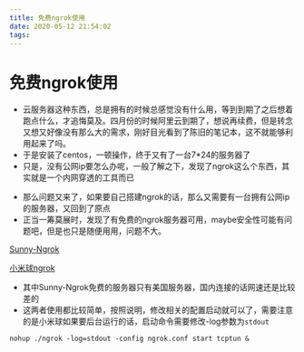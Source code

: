 ```yaml
---
title: 免费ngrok使用
date: 2020-05-12 21:54:02
tags:
---
```


# 免费ngrok使用

* 云服务器这种东西，总是拥有的时候总感觉没有什么用，等到到期了之后想着跑点什么，才追悔莫及。四月份的时候阿里云到期了，想说再续费，但是转念又想又好像没有那么大的需求，刚好目光看到了陈旧的笔记本，这不就能够利用起来了吗。
* 于是安装了centos，一顿操作，终于又有了一台7*24的服务器了
* 只是，没有公网ip要怎么办呢，一般了解之下，发现了ngrok这么个东西，其实就是一个内网穿透的工具而已

<!--more-->

* 那么问题又来了，如果要自己搭建ngrok的话，那么又需要有一台拥有公网ip的服务器，又回到了原点
* 正当一筹莫展时，发现了有免费的ngrok服务器可用，maybe安全性可能有问题吧，但是也只是随便用用，问题不大。

[Sunny-Ngrok](https://www.ngrok.cc/)

[小米球ngrok](http://ngrok.ciqiuwl.cn/)

* 其中Sunny-Ngrok免费的服务器只有美国服务器，国内连接的话网速还是比较差的
* 这两者使用都比较简单，按照说明，修改相关的配置启动就可以了，需要注意的是小米球如果要后台运行的话，启动命令需要修改-log参数为`stdout` 

```
nohup ./ngrok -log=stdout -config ngrok.conf start tcptun &
```

